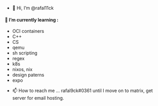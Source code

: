 - 👋 Hi, I’m @rafal11ck
#### 🌱 I’m currently learning :
+ OCI containers
+ C++
+ CS
+ qemu
+ sh scripting
+ regex
+ k8s
+ nixos, nix
+ design paterns
+ expo 



- 📫 How to reach me ... rafal9ck#0361 until I move on to matrix, get server for email hosting.

<!---
rafal11ck/rafal11ck is a ✨ special ✨ repository because its `README.md` (this file) appears on your GitHub profile.
You can click the Preview link to take a look at your changes.
--->
